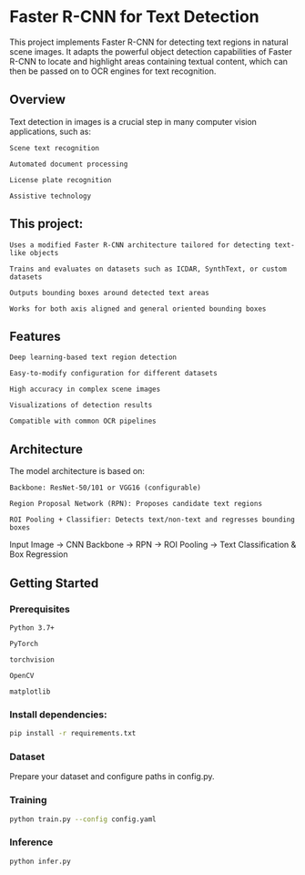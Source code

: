 # Faster R-CNN for Text Detection

This project implements Faster R-CNN for detecting text regions in natural scene images. It adapts the powerful object detection capabilities of Faster R-CNN to locate and highlight areas containing textual content, which can then be passed on to OCR engines for text recognition.
## Overview

Text detection in images is a crucial step in many computer vision applications, such as:

    Scene text recognition

    Automated document processing

    License plate recognition

    Assistive technology

## This project:

    Uses a modified Faster R-CNN architecture tailored for detecting text-like objects

    Trains and evaluates on datasets such as ICDAR, SynthText, or custom datasets

    Outputs bounding boxes around detected text areas

    Works for both axis aligned and general oriented bounding boxes

## Features

    Deep learning-based text region detection

    Easy-to-modify configuration for different datasets

    High accuracy in complex scene images

    Visualizations of detection results

    Compatible with common OCR pipelines

## Architecture

The model architecture is based on:

    Backbone: ResNet-50/101 or VGG16 (configurable)

    Region Proposal Network (RPN): Proposes candidate text regions

    ROI Pooling + Classifier: Detects text/non-text and regresses bounding boxes

Input Image → CNN Backbone → RPN → ROI Pooling → Text Classification & Box Regression

## Getting Started
### Prerequisites

    Python 3.7+

    PyTorch

    torchvision

    OpenCV

    matplotlib

### Install dependencies:
```bash
pip install -r requirements.txt
```

### Dataset

Prepare your dataset and configure paths in config.py.

### Training
```bash
python train.py --config config.yaml
```
### Inference
```bash
python infer.py
```

